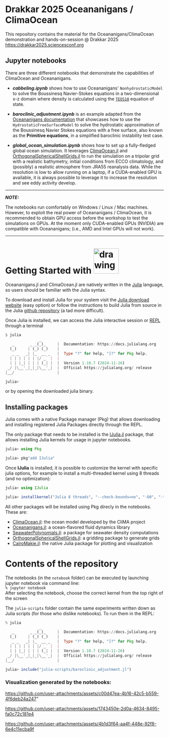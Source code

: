 # Drakkar 2025 Oceananigans / ClimaOcean 

This repository contains the material for the Oceananigans/ClimaOcean demonstration and hands-on-session @ Drakkar 2025 https://drakkar2025.sciencesconf.org

## Jupyter notebooks

There are three different notebooks that demonstrate the capabilities of ClimaOcean and Oceananigans.

- _**cabbeling.ipynb**_ shows how to use Oceananigans' `NonhydrostaticModel` to solve the Boussinesq Navier-Stokes equations in a two-dimensional x-z domain where density is calculated using the [`TEOS10`](https://www.teos-10.org) equation of state.

- _**baroclinic_adjustment.ipynb**_ is an example adapted from the [Oceananigans documentation](https://clima.github.io/OceananigansDocumentation/stable/literated/baroclinic_adjustment/) that showcases how to use the `HydrostaticFreeSurfaceModel` to solve the hydrostatic approximation of the Boussinesq Navier Stokes equations with a free surface, also known as the **Primitive equations**, in a simplified baroclinic instability test case.

- _**global_ocean_simulation.ipynb**_ shows how to set up a fully-fledged global ocean simulation. It leverages [ClimaOcean.jl](https://github.com/CliMA/ClimaOcean.jl) and [OrthogonalSphericalShellGrids.jl](https://github.com/CliMA/OrthogonalSphericalShellGrids.jl) to run the simulation on a tripolar grid with a realistic bathymetry, initial conditions from ECCO climatology, and (possibly) a realistic atmosphere from JRA55 reanalysis data. While the resolution is low to allow running on a laptop, if a CUDA-enabled GPU is available, it is always possible to leverage it to increase the resolution and see eddy activity develop.

---
_**NOTE:**_

The notebooks run comfortably on Windows / Linux / Mac machines. However, to exploit the real power of Oceananigans / ClimaOcean, it is recommended to obtain GPU access before the workshop to test the simulations on GPUs. At the moment only CUDA-enabled GPUs (NVIDIA) are compatible with Oceananigans; (i.e., AMD and Intel GPUs will not work).

---

# Getting Started with <img src="https://julialang.org/assets/infra/logo.svg" alt="drawing" width="80" />

Oceananigans.jl and ClimaOcean.jl are natively written in the [Julia](https://docs.julialang.org/en/v1/) language, so users should be familiar with the Julia syntax.

To download and install Julia for your system visit the [Julia download website](https://julialang.org/downloads/) (easy option) or follow the instructions to build Julia from source in the Julia [github repository](https://github.com/JuliaLang/julia) (a tad more difficult).

Once Julia is installed, we can access the Julia interactive session or [REPL](https://docs.julialang.org/en/v1/stdlib/REPL/#The-Julia-REPL) through a terminal
```julia
$ julia
               _
   _       _ _(_)_     |  Documentation: https://docs.julialang.org
  (_)     | (_) (_)    |
   _ _   _| |_  __ _   |  Type "?" for help, "]?" for Pkg help.
  | | | | | | |/ _` |  |
  | | |_| | | | (_| |  |  Version 1.10.7 (2024-11-26)
 _/ |\__'_|_|_|\__'_|  |  Official https://julialang.org/ release
|__/                   |

julia>
```
or by opening the downloaded julia binary.

## Installing packages

Julia comes with a native Package manager (Pkg) that allows downloading and installing registered Julia Packages directly through the REPL.

The only package that needs to be installed is the [IJulia.jl](https://github.com/JuliaLang/IJulia.jl) package, that allows installing Julia kernels for usage in jupyter notebooks.

```julia
julia> using Pkg

julia> pkg"add IJulia"
```

Once **IJulia** is installed, it is possible to customize the kernel with specific julia options, for example to install a multi-threaded kernel using 8 threads (and no optimization):

```julia
julia> using IJulia

julia> installkernel("Julia 8 threads", "--check-bounds=no", "-O0", "-t 8")
```

All other packages will be installed using Pkg direcly in the notebooks. These are:

- [ClimaOcean.jl](https://github.com/CliMA/ClimaOcean.jl): the ocean model developed by the CliMA project 
- [Oceananigans.jl](https://github.com/CliMA/Oceananigans.jl): a ocean-flavored fluid dynamics library
- [SeawaterPolynomials.jl](https://github.com/CliMA/SeawaterPolynomials.jl): a package for seawater density computations
- [OrthogonalSphericalShellGrids.jl](https://github.com/CliMA/OrthogonalSphericalShellGrids.jl): a gridding package to generate grids
- [CairoMakie.jl](https://github.com/MakieOrg/Makie.jl/tree/master/CairoMakie): the native Julia package for plotting and visualization

# Contents of the repository

The notebooks (in the `notebook` folder) can be executed by launching jupyter notebook via command line:  
`% jupyter notebook`  
After selecting the notebook, choose the correct kernel from the top right of the screen

The `julia-scripts` folder contain the same experiments written down as Julia scripts (for those who dislike notebooks). To run them in the REPL:
```julia
% julia
               _
   _       _ _(_)_     |  Documentation: https://docs.julialang.org
  (_)     | (_) (_)    |
   _ _   _| |_  __ _   |  Type "?" for help, "]?" for Pkg help.
  | | | | | | |/ _` |  |
  | | |_| | | | (_| |  |  Version 1.10.7 (2024-11-26)
 _/ |\__'_|_|_|\__'_|  |  Official https://julialang.org/ release
|__/                   |

julia> include("julia-scripts/baroclinic_adjustment.jl")
```


### Visualization generated by the notebooks:

https://github.com/user-attachments/assets/c00d47ea-4b16-42c5-b559-4f6deb24a247"


https://github.com/user-attachments/assets/1743450e-2d0a-4634-8495-fa0c72c181e4


https://github.com/user-attachments/assets/4b1d3f64-aa4f-448e-92f8-6e4c11ecba9f
